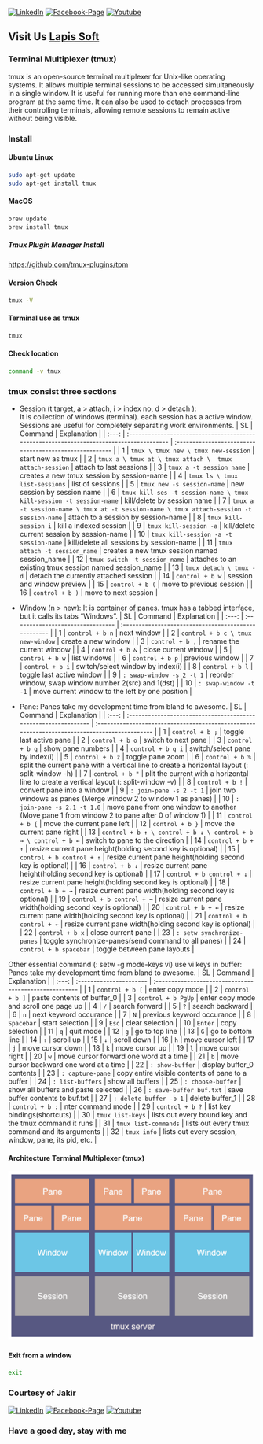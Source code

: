 [![LinkedIn][linkedin-shield-lapissoft]][linkedin-url-lapissoft]
[![Facebook-Page][facebook-shield-lapissoft]][facebook-url-lapissoft]
[![Youtube][youtube-shield-lapissoft]][youtube-url-lapissoft]

## Visit Us [Lapis Soft](http://www.lapissoft.com)

### Terminal Multiplexer (tmux)

tmux is an open-source terminal multiplexer for Unix-like operating systems. It allows multiple terminal sessions to be accessed simultaneously in a single window. It is useful for running more than one command-line program at the same time. It can also be used to detach processes from their controlling terminals, allowing remote sessions to remain active without being visible.

### Install
#### Ubuntu Linux
```bash
sudo apt-get update
sudo apt-get install tmux
```
#### MacOS
```bash
brew update
brew install tmux
```
##### Tmux Plugin Manager Install

https://github.com/tmux-plugins/tpm

#### Version Check
```bash
tmux -V
```
#### Terminal use as tmux
```bash
tmux
```
#### Check location
```bash
command -v tmux
```
### tmux consist three sections
- Session (t target, a > attach, i > index no, d > detach ):   
  It is collection of windows (terminal). each session has a active window. Sessions are useful for completely separating work environments.
  |  SL   | Command                                                                                  | Explanation                                             |
  | :---: | :--------------------------------------------------------------------------------------- | :------------------------------------------------------ |
  |   1   | `tmux \ tmux new \ tmux new-session`                                                     | start new as tmux                                       |
  |   2   | `tmux a \ tmux at \ tmux attach \  tmux attach-session`                                  | attach to last sessions                                 |
  |   3   | `tmux a -t session_name`                                                                 | creates a new tmux session by session-name              |
  |   4   | `tmux ls \ tmux list-sessions`                                                           | list of sessions                                        |
  |   5   | `tmux new -s session-name`                                                               | new session by session name                             |
  |   6   | `tmux kill-ses -t session-name \ tmux kill-session -t session-name`                      | kill/delete by session name                             |
  |   7   | `tmux a -t session-name \ tmux at -t session-name \ tmux attach-session -t session-name` | attach to a session by session-name                     |
  |   8   | `tmux kill-session i`                                                                    | kill a indexed session                                  |
  |   9   | `tmux kill-session -a`                                                                   | kill/delete current session by session-name             |
  |  10   | `tmux kill-session -a -t session-name`                                                   | kill/delete all sessions by session-name                |
  |  11   | `tmux attach -t session_name`                                                            | creates a new tmux session named session_name           |
  |  12   | `tmux switch -t session_name`                                                            | attaches to an existing tmux session named session_name |
  |  13   | `tmux detach \ tmux -d`                                                                  | detach the currently attached session                   |
  |  14   | `control + b w`                                                                          | session and window preview                              |
  |  15   | `control + b (`                                                                          | move to previous session                                |
  |  16   | `control + b )`                                                                          | move to next session                                    |

- Window (n > new): 
  It is container of panes. tmux has a tabbed interface, but it calls its tabs “Windows”.
  |  SL   | Command                           | Explanation                                          |
  | :---: | :-------------------------------- | :--------------------------------------------------- |
  |   1   | `control + b n`                   | next window                                          |
  |   2   | `control + b c \ tmux new-window` | create a new window                                  |
  |   3   | `control + b ,`                   | rename the current window                            |
  |   4   | `control + b &`                   | close current window                                 |
  |   5   | `control + b w`                   | list windows                                         |
  |   6   | `control + b p`                   | previous window                                      |
  |   7   | `control + b i`                   | switch/select window by index(i)                     |
  |   8   | `control + b l`                   | toggle last active window                            |
  |   9   | `: swap-window -s 2 -t 1`         | reorder window, swap window number 2(src) and 1(dst) |
  |  10   | `: swap-window -t -1`             | move current window to the left by one position      |

- Pane:
  Panes take my development time from bland to awesome.
  |  SL   | Command                                                         | Explanation                                                                                   |
  | :---: | :-------------------------------------------------------------- | :-------------------------------------------------------------------------------------------- |
  |   1   | `control + b ;`                                                 | toggle last active pane                                                                       |
  |   2   | `control + b o`                                                 | switch to next pane                                                                           |
  |   3   | `control + b q`                                                 | show pane numbers                                                                             |
  |   4   | `control + b q i`                                               | switch/select pane by index(i)                                                                |
  |   5   | `control + b z`                                                 | toggle pane zoom                                                                              |
  |   6   | `control + b %`                                                 | split the current pane with a vertical line to create a horizontal layout (: split-window -h) |
  |   7   | `control + b "`                                                 | plit the current with a horizontal line to create a vertical layout (: split-window -v)       |
  |   8   | `control + b !`                                                 | convert pane into a window                                                                    |
  |   9   | `: join-pane -s 2 -t 1`                                         | join two windows as panes (Merge window 2 to window 1 as panes)                               |
  |  10   | `: join-pane -s 2.1 -t 1.0`                                     | move pane from one window to another (Move pane 1 from window 2 to pane after 0 of window 1)  |
  |  11   | `control + b {`                                                 | move the current pane left                                                                    |
  |  12   | `control + b }`                                                 | move the current pane right                                                                   |
  |  13   | `control + b ↑ \ control + b ↓ \ control + b → \ control + b ←` | switch to pane to the direction                                                               |
  |  14   | `control + b + ↑`                                               | resize current pane height(holding second key is optional)                                    |
  |  15   | `control + b control + ↑`                                       | resize current pane height(holding second key is optional)                                    |
  |  16   | `control + b ↓`                                                 | resize current pane height(holding second key is optional)                                    |
  |  17   | `control + b control + ↓`                                       | resize current pane height(holding second key is optional)                                    |
  |  18   | `control + b + →`                                               | resize current pane width(holding second key is optional)                                     |
  |  19   | `control + b control + →`                                       | resize current pane width(holding second key is optional)                                     |
  |  20   | `control + b + ←`                                               | resize current pane width(holding second key is optional)                                     |
  |  21   | `control + b control + ←`                                       | resize current pane width(holding second key is optional)                                     |
  |  22   | `control + b x`                                                 | close current pane                                                                            |
  |  23   | `: setw synchronize-panes`                                      | toggle synchronize-panes(send command to all panes)                                           |
  |  24   | `control + b spacebar`                                          | toggle between pane layouts                                                                   |

Other essential command (: setw -g mode-keys vi) use vi keys in buffer:
  Panes take my development time from bland to awesome.
  |  SL   | Command                 | Explanation                                            |
  | :---: | :---------------------- | :----------------------------------------------------- |
  |   1   | `control + b [`         | enter copy mode                                        |
  |   2   | `control + b ]`         | paste contents of buffer_0                             |
  |   3   | `control + b PgUp`      | enter copy mode and scroll one page up                 |
  |   4   | `/`                     | search forward                                         |
  |   5   | `?`                     | search backward                                        |
  |   6   | `n`                     | next keyword occurance                                 |
  |   7   | `N`                     | previous keyword occurance                             |
  |   8   | `Spacebar`              | start selection                                        |
  |   9   | `Esc`                   | clear selection                                        |
  |  10   | `Enter`                 | copy selection                                         |
  |  11   | `q`                     | quit mode                                              |
  |  12   | `g`                     | go to top line                                         |
  |  13   | `G`                     | go to bottom line                                      |
  |  14   | `↑`                     | scroll up                                              |
  |  15   | `↓`                     | scroll down                                            |
  |  16   | `h`                     | move cursor left                                       |
  |  17   | `j`                     | move cursor down                                       |
  |  18   | `k`                     | move cursor up                                         |
  |  19   | `l`                     | move cursor right                                      |
  |  20   | `w`                     | move cursor forward one word at a time                 |
  |  21   | `b`                     | move cursor backward one word at a time                |
  |  22   | `: show-buffer`         | display buffer_0 contents                              |
  |  23   | `: capture-pane`        | copy entire visible contents of pane to a buffer       |
  |  24   | `: list-buffers`        | show all buffers                                       |
  |  25   | `: choose-buffer`       | show all buffers and paste selected                    |
  |  26   | `: save-buffer buf.txt` | save buffer contents to buf.txt                        |
  |  27   | `: delete-buffer -b 1`  | delete buffer_1                                        |
  |  28   | `control + b :`         | nter command mode                                      |
  |  29   | `control + b ?`         | list key bindings(shortcuts)                           |
  |  30   | `tmux list-keys`        | lists out every bound key and the tmux command it runs |
  |  31   | `tmux list-commands`    | lists out every tmux command and its arguments         |
  |  32   | `tmux info`             | lists out every session, window, pane, its pid, etc.   |

#### Architecture Terminal Multiplexer (tmux)
![Architecture Terminal Multiplexer (tmux)](/img/tmux-server.png)

#### Exit from a window
```bash
exit
```

### Courtesy of Jakir
[![LinkedIn][linkedin-shield-jakir]][linkedin-url-jakir]
[![Facebook-Page][facebook-shield-jakir]][facebook-url-jakir]
[![Youtube][youtube-shield-jakir]][youtube-url-jakir]

### Have a good day, stay with me
<!-- Personal profile -->
[linkedin-shield-jakir]: https://img.shields.io/badge/linkedin-%230077B5.svg?style=for-the-badge&logo=linkedin&logoColor=white
[linkedin-url-jakir]: https://www.linkedin.com/in/jakir-ruet/
[facebook-shield-jakir]: https://img.shields.io/badge/Facebook-%231877F2.svg?style=for-the-badge&logo=Facebook&logoColor=white
[facebook-url-jakir]: https://www.facebook.com/jakir-ruet/
[youtube-shield-jakir]: https://img.shields.io/badge/YouTube-%23FF0000.svg?style=for-the-badge&logo=YouTube&logoColor=white
[youtube-url-jakir]: https://www.youtube.com/@mjakaria-ruet/featured

<!-- Company profile -->
[linkedin-shield-lapissoft]: https://img.shields.io/badge/linkedin-%230077B5.svg?style=for-the-badge&logo=linkedin&logoColor=white
[linkedin-url-lapissoft]: https://www.linkedin.com/company/lapis-soft/
[facebook-shield-lapissoft]: https://img.shields.io/badge/Facebook-%231877F2.svg?style=for-the-badge&logo=Facebook&logoColor=white
[facebook-url-lapissoft]: https://www.facebook.com/GoLapisSoft/
[youtube-shield-lapissoft]: https://img.shields.io/badge/YouTube-%23FF0000.svg?style=for-the-badge&logo=YouTube&logoColor=white
[youtube-url-lapissoft]: https://www.youtube.com/@LapisSoft/featured
